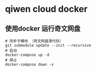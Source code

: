 # qiwen cloud docker

## 使用docker 运行奇文网盘

```
# 同步子模块 （奇文网盘源代码）
git submodule update --init --recursive
# 启动
docker-compose up -d
# 停止
docker-compose down -v
```
